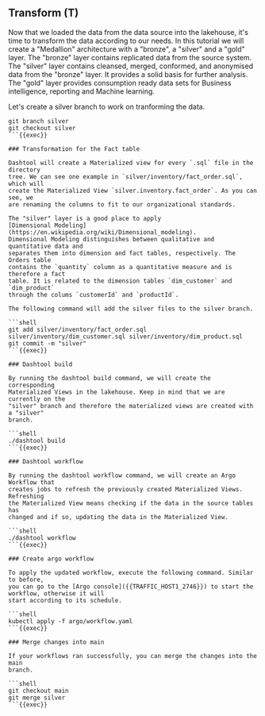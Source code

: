 ## Transform (T)

Now that we loaded the data from the data source into the lakehouse, it's time
to transform the data according to our needs. In this tutorial we will create a
"Medallion" architecture with a "bronze", a "silver" and a "gold" layer. The
"bronze" layer contains replicated data from the source system. The "silver"
layer contains cleansed, merged, conformed, and anonymised data from the
"bronze" layer. It provides a solid basis for further analysis. The "gold" layer
provides consumption ready data sets for Business intelligence, reporting and
Machine learning.

Let's create a silver branch to work on tranforming the data.

```shell
git branch silver
git checkout silver
```{{exec}}

### Transformation for the Fact table

Dashtool will create a Materialized view for every `.sql` file in the directory
tree. We can see one example in `silver/inventory/fact_order.sql`, which will
create the Materialized View `silver.inventory.fact_order`. As you can see, we
are renaming the columns to fit to our organizational standards.

The "silver" layer is a good place to apply
[Dimensional Modeling](https://en.wikipedia.org/wiki/Dimensional_modeling).
Dimensional Modeling distinguishes between qualitative and quantitative data and
separates them into dimension and fact tables, respectively. The Orders table
contains the `quantity` column as a quantitative measure and is therefore a fact
table. It is related to the dimension tables `dim_customer` and `dim_product`
through the colums `customerId` and `productId`.

The following command will add the silver files to the silver branch.

```shell
git add silver/inventory/fact_order.sql silver/inventory/dim_customer.sql silver/inventory/dim_product.sql
git commit -m "silver"
```{{exec}}

### Dashtool build

By running the dashtool build command, we will create the corresponding
Materialized Views in the lakehouse. Keep in mind that we are currently on the
"silver" branch and therefore the materialized views are created with a "silver"
branch.

```shell
./dashtool build
```{{exec}}

### Dashtool workflow

By running the dashtool workflow command, we will create an Argo Workflow that
creates jobs to refresh the previously created Materialized Views. Refreshing
the Materialized View means checking if the data in the source tables has
changed and if so, updating the data in the Materialized View.

```shell
./dashtool workflow
```{{exec}}

### Create argo workflow

To apply the updated workflow, execute the following command. Similar to before,
you can go to the [Argo console]({{TRAFFIC_HOST1_2746}}) to start the workflow, otherwise it will
start according to its schedule.

```shell
kubectl apply -f argo/workflow.yaml
```{{exec}}

### Merge changes into main

If your workflows ran successfully, you can merge the changes into the main
branch.

```shell
git checkout main
git merge silver
```{{exec}}
